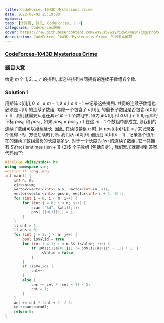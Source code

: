 ```yaml
---
title: CodeForces-1043D Mysterious Crime 
date: 2022-08-03 15:19:00
updated:
tags: [计算机, 算法, CodeForces, C++]
categories: CodeForces题解
cover: https://raw.githubusercontent.com/wsylab/wsyPicGo/main/img/photo-1558056195-2e83b8e1338a
description: CodeForces-1043D「Mysterious Crime」的思考与解答
---
```

### [CodeForces-1043D Mysterious Crime](http://codeforces.com/problemset/problem/1043/D)
### 题目大意
给定 $m$ 个 $1, 2, ..., n$ 的排列, 求这些排列共同拥有的连续子数组的个数.
### Solution 1
用矩阵 $a[i][j], 0\leq i\leq m - 1, 0\leq j\leq n - 1$ 来记录这些排列. 共同的连续子数组也必须是 $a[0]$ 的连续子数组. 考虑一个包含了 $a[0][j]$ 的最长子数组是否包含 $a[0][j + 1]$ , 我们就需要知道在其它 $m - 1$ 个数组中, 值为 $a[0][j]$ 和 $a[0][j + 1]$ 的元素的下标 $pos_0$ 和 $pos_1$ , 如果 $pos_1 = pos_0 + 1$ 在这 $m - 1$ 个数组中都成立, 则我们的连续子数组可以继续延长. 因此, 在读取数组 $a$ 时, 用 $pos[i][a[i][j]] = j$ 来记录各个值得下标, 方便后续的判断. 我们从 $a[0][0]$ 遍历到 $a[0][n - 1]$ , 记录各个值所在的连续子数组最长的长度是多少. 对于一个长度为 $len$ 的连续子数组, 它一共拥有 $\frac{len\times (len + 1)}{2}$ 个子数组 (包括自身) , 我们累加就能得到答案.
代码如下:
```C++
#include <bits/stdc++.h>
using namespace std;
#define ll long long
int main() {
    int n, m;
    cin>>n>>m;
    vector<vector<int>> a(m, vector<int>(n, 0));
    vector<vector<int>> pos(m, vector<int>(n + 1, 0));
    for (int i = 0; i < m; i++) {
        for (int j = 0; j < n; j++) {
            scanf("%d", &a[i][j]);
            pos[i][a[i][j]] = j;
        }
    }
    ll cnt = 1;
    ll ans = 0;
    for (int j = 1; j < n; j++) {
        bool isValid = true;
        for (int i = 1; i < m && isValid; i++) {
            if (pos[i][a[0][j]] != pos[i][a[0][j - 1]] + 1) {
                isValid = false;
            }
        }
        if (isValid) {
            cnt++;
        }
        else {
            ans += cnt * (cnt + 1) / 2;
            cnt = 1;
        }
    }
    ans += cnt * (cnt + 1) / 2;
    cout<<ans<<endl;
    return 0;
}
```